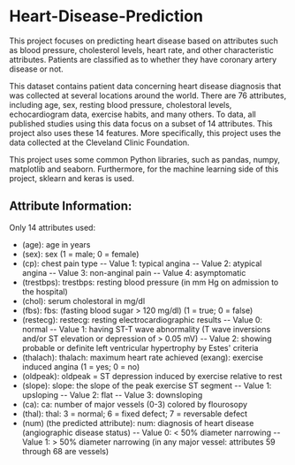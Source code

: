 # Heart-Disease-Prediction

This project focuses on predicting heart disease based on attributes such as blood pressure, cholesterol levels, heart rate, and other characteristic attributes. Patients are classified as to whether they have coronary artery disease or not.

This dataset contains patient data concerning heart disease diagnosis that was collected at several locations around the world. There are 76 attributes, including age, sex, resting blood pressure, cholestoral levels, echocardiogram data, exercise habits, and many others. To data, all published studies using this data focus on a subset of 14 attributes. This project also uses these 14 features. More specifically, this project uses the data collected at the Cleveland Clinic Foundation.

This project uses some common Python libraries, such as pandas, numpy, matplotlib and seaborn. Furthermore, for the machine learning side of this project, sklearn and keras is used.

## Attribute Information:

Only 14 attributes used:

* (age): age in years
* (sex): sex (1 = male; 0 = female)
* (cp): chest pain type -- Value 1: typical angina -- Value 2: atypical angina -- Value 3: non-anginal pain -- Value 4: asymptomatic
* (trestbps): trestbps: resting blood pressure (in mm Hg on admission to the hospital)
* (chol): serum cholestoral in mg/dl
* (fbs): fbs: (fasting blood sugar > 120 mg/dl) (1 = true; 0 = false)
* (restecg): restecg: resting electrocardiographic results -- Value 0: normal -- Value 1: having ST-T wave abnormality (T wave inversions and/or ST elevation or depression of > 0.05 mV) -- Value 2: showing probable or definite left ventricular hypertrophy by Estes' criteria
* (thalach): thalach: maximum heart rate achieved
(exang): exercise induced angina (1 = yes; 0 = no)
* (oldpeak): oldpeak = ST depression induced by exercise relative to rest
* (slope): slope: the slope of the peak exercise ST segment -- Value 1: upsloping -- Value 2: flat -- Value 3: downsloping
* (ca): ca: number of major vessels (0-3) colored by flourosopy
* (thal): thal: 3 = normal; 6 = fixed defect; 7 = reversable defect
* (num) (the predicted attribute): num: diagnosis of heart disease (angiographic disease status) -- Value 0: < 50% diameter narrowing -- Value 1: > 50% diameter narrowing (in any major vessel: attributes 59 through 68 are vessels)
